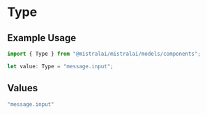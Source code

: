 # Type

## Example Usage

```typescript
import { Type } from "@mistralai/mistralai/models/components";

let value: Type = "message.input";
```

## Values

```typescript
"message.input"
```